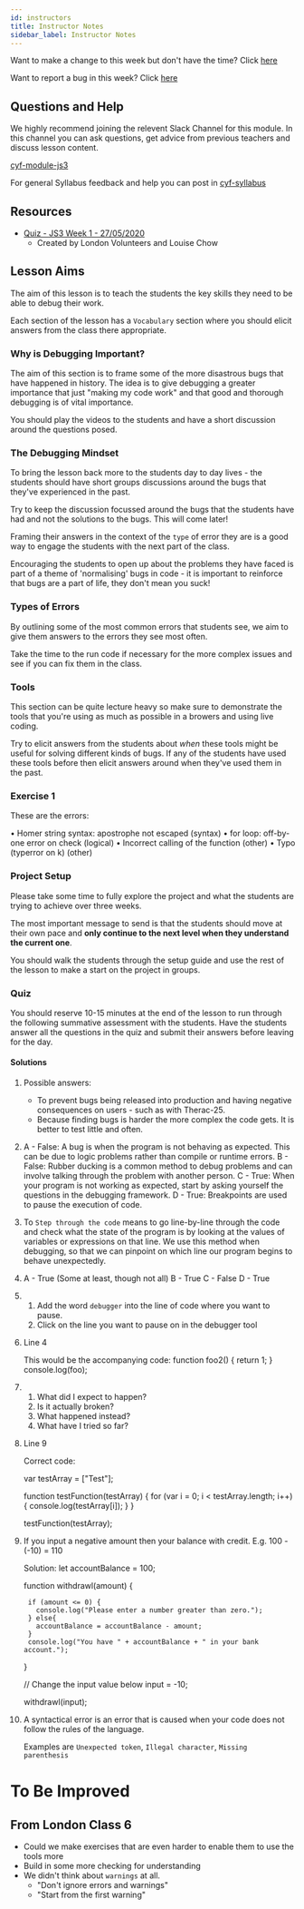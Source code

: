 ```yaml
---
id: instructors
title: Instructor Notes
sidebar_label: Instructor Notes
---
```


Want to make a change to this week but don't have the time? Click [here](https://github.com/CodeYourFuture/syllabus/issues/new?assignees=&labels=enhancement&template=change-request.md&title=)

Want to report a bug in this week? Click [here](https://github.com/CodeYourFuture/syllabus/issues/new?assignees=&labels=bug&template=bug-report.md&title=)

## Questions and Help

We highly recommend joining the relevent Slack Channel for this module. In this channel you can ask questions, get advice from previous teachers and discuss lesson content.

[cyf-module-js3](https://codeyourfuture.slack.com/archives/C7SLBMSJE)

For general Syllabus feedback and help you can post in [cyf-syllabus](https://codeyourfuture.slack.com/archives/C012UUW69S8)

## Resources

- [Quiz - JS3 Week 1 - 27/05/2020](https://docs.google.com/forms/d/e/1FAIpQLScYHmS7LOfI4ML3z2axEpZd2Zgvbe-9FBB5rsWoqqMcw2u6SA/viewform)
  - Created by London Volunteers and Louise Chow

## Lesson Aims

The aim of this lesson is to teach the students the key skills they need to be able to debug their work.

Each section of the lesson has a `Vocabulary` section where you should elicit answers from the class there appropriate.

### Why is Debugging Important?

The aim of this section is to frame some of the more disastrous bugs that have happened in history. The idea is to give debugging a greater importance that just "making my code work" and that good and thorough debugging is of vital importance.

You should play the videos to the students and have a short discussion around the questions posed.

### The Debugging Mindset

To bring the lesson back more to the students day to day lives - the students should have short groups discussions around the bugs that they've experienced in the past.

Try to keep the discussion focussed around the bugs that the students have had and not the solutions to the bugs. This will come later!

Framing their answers in the context of the `type` of error they are is a good way to engage the students with the next part of the class.

Encouraging the students to open up about the problems they have faced is part of a theme of 'normalising' bugs in code - it is important to reinforce that bugs are a part of life, they don't mean you suck!

### Types of Errors

By outlining some of the most common errors that students see, we aim to give them answers to the errors they see most often.

Take the time to the run code if necessary for the more complex issues and see if you can fix them in the class.

### Tools

This section can be quite lecture heavy so make sure to demonstrate the tools that you're using as much as possible in a browers and using live coding.

Try to elicit answers from the students about _when_ these tools might be useful for solving different kinds of bugs. If any of the students have used these tools before then elicit answers around when they've used them in the past.

### Exercise 1

These are the errors:

• Homer string syntax: apostrophe not escaped (syntax)
• for loop: off-by-one error on check (logical)
• Incorrect calling of the function (other)
• Typo (typerror on k) (other)

### Project Setup

Please take some time to fully explore the project and what the students are trying to achieve over three weeks.

The most important message to send is that the students should move at their own pace and **only continue to the next level when they understand the current one**.

You should walk the students through the setup guide and use the rest of the lesson to make a start on the project in groups.

### Quiz

You should reserve 10-15 minutes at the end of the lesson to run through the following summative assessment with the students. Have the students answer all the questions in the quiz and submit their answers before leaving for the day.

#### Solutions

1.  Possible answers:

    - To prevent bugs being released into production and having negative consequences on users - such as with Therac-25.
    - Because finding bugs is harder the more complex the code gets. It is better to test little and often.

2.  A - False: A bug is when the program is not behaving as expected. This can be due to logic problems rather than compile or runtime errors.
    B - False: Rubber ducking is a common method to debug problems and can involve talking through the problem with another person.
    C - True: When your program is not working as expected, start by asking yourself the questions in the debugging framework.
    D - True: Breakpoints are used to pause the execution of code.

3.  To `Step through the code` means to go line-by-line through the code and check what the state of the program is by looking at the values of variables or expressions on that line.
    We use this method when debugging, so that we can pinpoint on which line our program begins to behave unexpectedly.

4.  A - True (Some at least, though not all)
    B - True
    C - False
    D - True

5.  1. Add the word `debugger` into the line of code where you want to pause.
    2. Click on the line you want to pause on in the debugger tool

6.  Line 4

    This would be the accompanying code:
    function foo2() {
    return 1;
    }
    console.log(foo);

7.  1. What did I expect to happen?
    2. Is it actually broken?
    3. What happened instead?
    4. What have I tried so far?

8.  Line 9

    Correct code:

    var testArray = ["Test"];

    function testFunction(testArray) {
    for (var i = 0; i < testArray.length; i++) {
    console.log(testArray[i]);
    }
    }

    testFunction(testArray);

9.  If you input a negative amount then your balance with credit. E.g. 100 - (-10) = 110

    Solution:
    let accountBalance = 100;

    function withdrawl(amount) {

         if (amount <= 0) {
           console.log("Please enter a number greater than zero.");
         } else{
           accountBalance = accountBalance - amount;
         }
         console.log("You have " + accountBalance + " in your bank account.");

    }

    // Change the input value below
    input = -10;

    withdrawl(input);

10. A syntactical error is an error that is caused when your code does not follow the rules of the language.

    Examples are `Unexpected token`, `Illegal character`, `Missing parenthesis`

# To Be Improved

## From London Class 6

- Could we make exercises that are even harder to enable them to use the tools more
- Build in some more checking for understanding
- We didn't think about `warnings` at all.
  - "Don't ignore errors and warnings"
  - "Start from the first warning"

